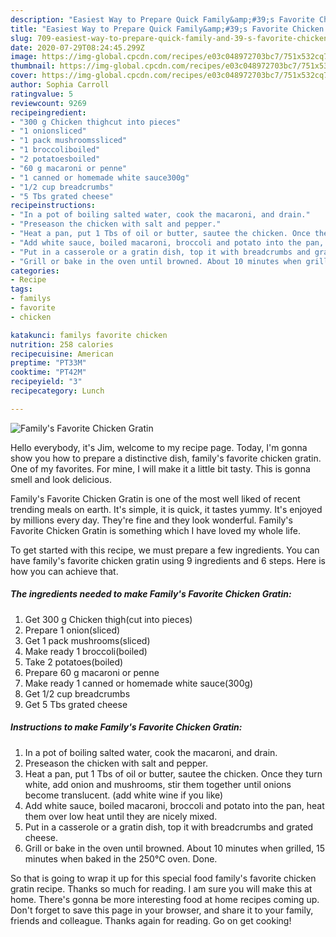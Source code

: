 ```yaml
---
description: "Easiest Way to Prepare Quick Family&amp;#39;s Favorite Chicken Gratin"
title: "Easiest Way to Prepare Quick Family&amp;#39;s Favorite Chicken Gratin"
slug: 709-easiest-way-to-prepare-quick-family-and-39-s-favorite-chicken-gratin
date: 2020-07-29T08:24:45.299Z
image: https://img-global.cpcdn.com/recipes/e03c048972703bc7/751x532cq70/familys-favorite-chicken-gratin-recipe-main-photo.jpg
thumbnail: https://img-global.cpcdn.com/recipes/e03c048972703bc7/751x532cq70/familys-favorite-chicken-gratin-recipe-main-photo.jpg
cover: https://img-global.cpcdn.com/recipes/e03c048972703bc7/751x532cq70/familys-favorite-chicken-gratin-recipe-main-photo.jpg
author: Sophia Carroll
ratingvalue: 5
reviewcount: 9269
recipeingredient:
- "300 g Chicken thighcut into pieces"
- "1 onionsliced"
- "1 pack mushroomssliced"
- "1 broccoliboiled"
- "2 potatoesboiled"
- "60 g macaroni or penne"
- "1 canned or homemade white sauce300g"
- "1/2 cup breadcrumbs"
- "5 Tbs grated cheese"
recipeinstructions:
- "In a pot of boiling salted water, cook the macaroni, and drain."
- "Preseason the chicken with salt and pepper."
- "Heat a pan, put 1 Tbs of oil or butter, sautee the chicken. Once they turn white, add onion and mushrooms, stir them together until onions become translucent. (add white wine if you like)"
- "Add white sauce, boiled macaroni, broccoli and potato into the pan, heat them over low heat until they are nicely mixed."
- "Put in a casserole or a gratin dish, top it with breadcrumbs and grated cheese."
- "Grill or bake in the oven until browned. About 10 minutes when grilled, 15 minutes when baked in the 250℃ oven. Done."
categories:
- Recipe
tags:
- familys
- favorite
- chicken

katakunci: familys favorite chicken 
nutrition: 258 calories
recipecuisine: American
preptime: "PT33M"
cooktime: "PT42M"
recipeyield: "3"
recipecategory: Lunch

---
```



![Family&#39;s Favorite Chicken Gratin](https://img-global.cpcdn.com/recipes/e03c048972703bc7/751x532cq70/familys-favorite-chicken-gratin-recipe-main-photo.jpg)

Hello everybody, it's Jim, welcome to my recipe page. Today, I'm gonna show you how to prepare a distinctive dish, family&#39;s favorite chicken gratin. One of my favorites. For mine, I will make it a little bit tasty. This is gonna smell and look delicious.



Family&#39;s Favorite Chicken Gratin is one of the most well liked of recent trending meals on earth. It's simple, it is quick, it tastes yummy. It's enjoyed by millions every day. They're fine and they look wonderful. Family&#39;s Favorite Chicken Gratin is something which I have loved my whole life.


To get started with this recipe, we must prepare a few ingredients. You can have family&#39;s favorite chicken gratin using 9 ingredients and 6 steps. Here is how you can achieve that.

<!--inarticleads1-->

##### The ingredients needed to make Family&#39;s Favorite Chicken Gratin:

1. Get 300 g Chicken thigh(cut into pieces)
1. Prepare 1 onion(sliced)
1. Get 1 pack mushrooms(sliced)
1. Make ready 1 broccoli(boiled)
1. Take 2 potatoes(boiled)
1. Prepare 60 g macaroni or penne
1. Make ready 1 canned or homemade white sauce(300g)
1. Get 1/2 cup breadcrumbs
1. Get 5 Tbs grated cheese




<!--inarticleads2-->

##### Instructions to make Family&#39;s Favorite Chicken Gratin:

1. In a pot of boiling salted water, cook the macaroni, and drain.
1. Preseason the chicken with salt and pepper.
1. Heat a pan, put 1 Tbs of oil or butter, sautee the chicken. Once they turn white, add onion and mushrooms, stir them together until onions become translucent. (add white wine if you like)
1. Add white sauce, boiled macaroni, broccoli and potato into the pan, heat them over low heat until they are nicely mixed.
1. Put in a casserole or a gratin dish, top it with breadcrumbs and grated cheese.
1. Grill or bake in the oven until browned. About 10 minutes when grilled, 15 minutes when baked in the 250℃ oven. Done.




So that is going to wrap it up for this special food family&#39;s favorite chicken gratin recipe. Thanks so much for reading. I am sure you will make this at home. There's gonna be more interesting food at home recipes coming up. Don't forget to save this page in your browser, and share it to your family, friends and colleague. Thanks again for reading. Go on get cooking!
